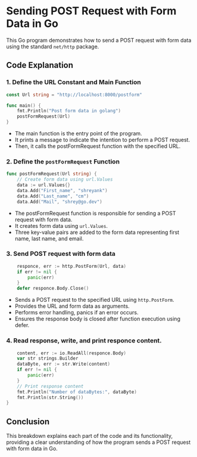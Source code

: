 # Sending POST Request with Form Data in Go

This Go program demonstrates how to send a POST request with form data using the standard `net/http` package.

## Code Explanation

### 1. Define the URL Constant and Main Function

``` go
const Url string = "http://localhost:8000/postform"

func main() {
	fmt.Println("Post form data in golang")
	postFormRequest(Url)
}
```

- The main function is the entry point of the program.
- It prints a message to indicate the intention to perform a POST request.
- Then, it calls the postFormRequest function with the specified URL.

### 2. Define the `postFormRequest` Function

```go
func postFormRequest(Url string) {
	// Create form data using url.Values
	data := url.Values{}
	data.Add("First_name", "shreyank")
	data.Add("Last_name", "cm")
	data.Add("Mail", "shrey@go.dev")
```

- The postFormRequest function is responsible for sending a POST request with form data.
- It creates form data using `url.Values`.
- Three key-value pairs are added to the form data representing first name, last name, and email.

### 3. Send POST request with form data

```go
	responce, err := http.PostForm(Url, data)
	if err != nil {
		panic(err)
	}
	defer responce.Body.Close()
 ```
-  Sends a POST request to the specified URL using `http.PostForm`.
-  Provides the URL and form data as arguments.
-  Performs error handling, panics if an error occurs.
-  Ensures the response body is closed after function execution using defer.

### 4. Read response, write, and print responce content.

```go
	content, err := io.ReadAll(responce.Body)
	var str strings.Builder
	dataByte, err := str.Write(content)
	if err != nil {
		panic(err)
	}
	// Print response content
	fmt.Println("Number of dataBytes:", dataByte)
	fmt.Println(str.String())
}
```

## Conclusion
This breakdown explains each part of the code and its functionality, providing a clear understanding of how the program sends a POST request with form data in Go.
